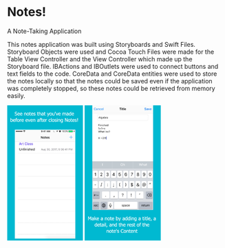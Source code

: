 # Notes!
A Note-Taking Application

This notes application was built using Storyboards and Swift Files. Storyboard Objects were used and Cocoa Touch Files
were made for the Table View Controller and the View Controller which made up the Storyboard file. IBActions and IBOutlets
were used to connect buttons and text fields to the code. CoreData and CoreData entities were used to store the notes locally 
so that the notes could be saved even if the application was completely stopped, so these notes could be retrieved from memory easily.

<p float ="left">
<img src="https://github.com/tommy-qiu/Notes-/blob/master/CompletionItems/app-screenshots/5.5-inch%20Screenshot%204.jpg" width="35%" height = "35%">


<img src ="https://github.com/tommy-qiu/Notes-/blob/master/CompletionItems/app-screenshots/5.5-inch%20Screenshot%202.jpg" width="35%" height = "35%">

</p>
